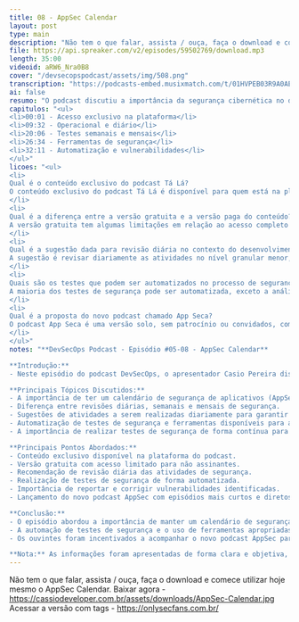 ```yaml
---
title: 08 - AppSec Calendar
layout: post
type: main
description: "Não tem o que falar, assista / ouça, faça o download e comece utilizar hoje mesmo o AppSec Calendar. Baixar agora - https://cassiodeveloper.com.br/assets/downloads/AppSec-Calendar.jpg Acessar a versão com tags - https://onlysecfans.com.br/"
file: https://api.spreaker.com/v2/episodes/59502769/download.mp3
length: 35:00
videoid: aRW6_Nra0B8
cover: "/devsecopspodcast/assets/img/508.png"
transcription: "https://podcasts-embed.musixmatch.com/t/01HVPEB03R9A0AEDJ32TQKHH0K.srt"
ai: false
resumo: "O podcast discutiu a importância da segurança cibernética no desenvolvimento de software, com foco em práticas diárias para garantir a proteção dos sistemas. O episódio contou com a participação de Casio Pereira, que destacou a necessidade de revisões diárias, testes de vulnerabilidade e análises mensais para manter a segurança dos aplicativos. A automação de processos foi enfatizada como uma forma eficaz de garantir a segurança contínua dos sistemas. A discussão abordou a importância de investir em ferramentas de segurança e práticas de segurança cibernética para evitar possíveis ataques e vulnerabilidades. O episódio foi parte do podcast Tá Lá e ocorreu em um formato solo, sem patrocínios ou convidados, com o objetivo de fornecer informações diretas e práticas sobre segurança cibernética. A prática diária de revisão e teste de segurança foi destacada como essencial para garantir a proteção dos sistemas contra possíveis ameaças."
capitulos: "<ul>
<li>00:01 - Acesso exclusivo na plataforma</li>
<li>09:32 - Operacional e diário</li>
<li>20:06 - Testes semanais e mensais</li>
<li>26:34 - Ferramentas de segurança</li>
<li>32:11 - Automatização e vulnerabilidades</li>
</ul>"
licoes: "<ul>
<li>
Qual é o conteúdo exclusivo do podcast Tá Lá?
O conteúdo exclusivo do podcast Tá Lá é disponível para quem está na plataforma, com acesso completo.
</li>
<li>
Qual é a diferença entre a versão gratuita e a versão paga do conteúdo?
A versão gratuita tem algumas limitações em relação ao acesso completo disponível para assinantes da plataforma.
</li>
<li>
Qual é a sugestão dada para revisão diária no contexto do desenvolvimento?
A sugestão é revisar diariamente as atividades no nível granular menor, focando em operações como correção de bugs e inclusão de novos elementos.
</li>
<li>
Quais são os testes que podem ser automatizados no processo de segurança?
A maioria dos testes de segurança pode ser automatizada, exceto a análise e correção de vulnerabilidades, que requerem intervenção manual.
</li>
<li>
Qual é a proposta do novo podcast chamado App Seca?
O podcast App Seca é uma versão solo, sem patrocínio ou convidados, com episódios curtos de até dez minutos, focando em filosofias e conteúdo direto ao ponto sobre segurança.
</li>
</ul>"
notes: "**DevSecOps Podcast - Episódio #05-08 - AppSec Calendar**

**Introdução:**
- Neste episódio do podcast DevSecOps, o apresentador Casio Pereira discute o tema AppSec Calendar e a importância de realizar testes de segurança de forma regular.

**Principais Tópicos Discutidos:**
- A importância de ter um calendário de segurança de aplicativos (AppSec Calendar).
- Diferença entre revisões diárias, semanais e mensais de segurança.
- Sugestões de atividades a serem realizadas diariamente para garantir a segurança do aplicativo.
- Automatização de testes de segurança e ferramentas disponíveis para auxiliar nesse processo.
- A importância de realizar testes de segurança de forma contínua para evitar vulnerabilidades.

**Principais Pontos Abordados:**
- Conteúdo exclusivo disponível na plataforma do podcast.
- Versão gratuita com acesso limitado para não assinantes.
- Recomendação de revisão diária das atividades de segurança.
- Realização de testes de segurança de forma automatizada.
- Importância de reportar e corrigir vulnerabilidades identificadas.
- Lançamento do novo podcast AppSec com episódios mais curtos e diretos ao ponto.

**Conclusão:**
- O episódio abordou a importância de manter um calendário de segurança de aplicativos e realizar testes de forma regular para garantir a proteção do sistema.
- A automação de testes de segurança e o uso de ferramentas apropriadas foram destacados como essenciais para manter a segurança do aplicativo.
- Os ouvintes foram incentivados a acompanhar o novo podcast AppSec para conteúdos mais concisos sobre segurança de aplicativos.

**Nota:** As informações foram apresentadas de forma clara e objetiva, destacando a importância da segurança de aplicativos e a necessidade de práticas regulares para garantir a proteção dos sistemas."
---
```


Não tem o que falar, assista / ouça, faça o download e comece utilizar hoje mesmo o AppSec Calendar. Baixar agora - https://cassiodeveloper.com.br/assets/downloads/AppSec-Calendar.jpg Acessar a versão com tags - https://onlysecfans.com.br/